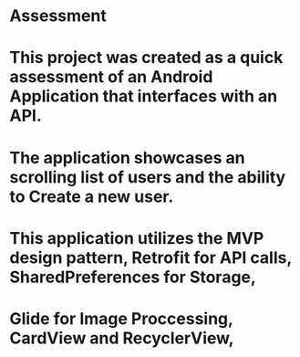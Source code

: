 # Assessment
# This project was created as a quick assessment of an Android Application that interfaces with an API.
# The application showcases an scrolling list of users and the ability to Create a new user.
# This application utilizes the MVP design pattern, Retrofit for API calls, SharedPreferences for Storage, 
# Glide for Image Proccessing, CardView and RecyclerView, 
